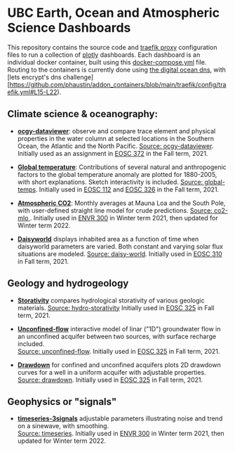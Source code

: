 # UBC Earth, Ocean and Atmospheric Science Dashboards

This repository contains the source code and [traefik proxy](https://traefik.io/traefik/) configuration files to run a collection of [plotly](https://github.com/plotly/dash) dashboards.  Each dashboard is an individual docker container, built using this [docker-compose.yml](./docker-compose.yml) file.  Routing to the containers is currently done using [the digital ocean dns](https://docs.digitalocean.com/products/networking/dns/), with [lets encrypt's dns challenge][https://github.com/phaustin/addon_containers/blob/main/traefik/config/traefik.yml#L15-L22).


## Climate science & oceanography:

* **[ocgy-dataviewer](https://dashboard.eoastest.xyz/ocgy)**: observe and compare trace element and physical properties in the water column at selected locations in the Southern Ocean, the Atlantic and the North Pacific. [Source: ocgy-dataviewer](ocgy-dataviewer). Initially used as an assignment in [EOSC 372](https://www.eoas.ubc.ca/academics/courses/eosc372) in the Fall term, 2021.

* **[Global temperature](https://dashboard.eoastest.xyz/globaltemps)**: Contributions of several natural and anthropogenic factors to the global temperature anomaly are plotted for 1880-2005, with short explanations. Sketch interactivity is included. [Source: global-temps](globaltemp-factors). Initially used in [EOSC 112](https://www.eoas.ubc.ca/academics/courses/eosc11) and [EOSC 326](https://www.eoas.ubc.ca/academics/courses/eosc326) in the Fall term, 2021.

* **[Atmospheric CO2](https://dashboard.eoastest.xyz/co2mlo)**: Monthly averages at Mauna Loa and the South Pole, with user-defined straight line model for crude predictions. [Source: co2-mlo ](co2-mlo-spo). Initially used in [ENVR 300](https://www.eoas.ubc.ca/academics/courses/envr300) in Winter term 2021, then updated for Winter term 2022.

* **[Daisyworld](https://dashboard.eoastest.xyz/daisy)** displays inhabited area as a function of time when daisyworld parameters are varied. Both constant and varying solar flux situations are modeled.  [Source: daisy-world](daisy-world). Initially used in [EOSC 310](https://www.eoas.ubc.ca/academics/courses/eosc310) in Fall term, 2021.

## Geology and hydrogeology

* **[Storativity](https://dashboard.eoastest.xyz/store)** compares hydrological storativity of various geologic materials. [Source: hydro-storativity](hydro-storativity) Initially used in [EOSC 325](https://www.eoas.ubc.ca/academics/courses/eosc325) in Fall term, 2021.

* **[Unconfined-flow](https://dashboard.eoastest.xyz/hydro)** interactive model of linar ("1D") groundwater flow in an unconfined acquifer between two sources, with surface recharge included.  
[Source: unconfined-flow](hydro-ucflow). Initially used in [EOSC 325](https://www.eoas.ubc.ca/academics/courses/eosc325) in Fall term, 2021.

* **[Drawdown](https://dashboard.eoastest.xyz/drawdown)** for confined and unconfined acquifers plots 2D drawdown curves for a well in a uniform acquifer with adjustable properties.  [Source: drawdown](hydro-drawdown). Initially used in [EOSC 325](https://www.eoas.ubc.ca/academics/courses/eosc325) in Fall term, 2021.

## Geophysics or "signals"

* **[timeseries-3signals](https://dashboard.eoastest.xyz/timeseries)** adjustable parameters illustrating noise and trend on a sinewave, with smoothing.  
[Source: timeseries](timeseries). Initially used in [ENVR 300](https://www.eoas.ubc.ca/academics/courses/envr300) in Winter term 2021, then updated for Winter term 2022.

